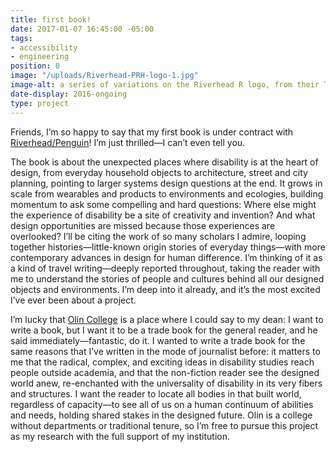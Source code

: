 ```yaml
---
title: first book!
date: 2017-01-07 16:45:00 -05:00
tags:
- accessibility
- engineering
position: 0
image: "/uploads/Riverhead-PRH-logo-1.jpg"
image-alt: a series of variations on the Riverhead R logo, from their Tumblr site
date-display: 2016-ongoing
type: project
---
```


Friends, I’m so happy to say that my first book is under contract with [Riverhead/Penguin](http://www.penguin.com/publishers/riverhead/?ref=2B4575AB81AF)! I’m just thrilled—I can’t even tell you.

The book is about the unexpected places where disability is at the heart of design, from everyday household objects to architecture, street and city planning, pointing to larger systems design questions at the end. It grows in scale from wearables and products to environments and ecologies, building momentum to ask some compelling and hard questions: Where else might the experience of disability be a site of creativity and invention? And what design opportunities are missed because those experiences are overlooked? I’ll be citing the work of so many scholars I admire, looping together histories—little-known origin stories of everyday things—with more contemporary advances in design for human difference. I’m thinking of it as a kind of travel writing—deeply reported throughout, taking the reader with me to understand the stories of people and cultures behind all our designed objects and environments. I’m deep into it already, and it’s the most excited I’ve ever been about a project.

I’m lucky that [Olin College](http://www.olin.edu/) is a place where I could say to my dean: I want to write a book, but I want it to be a trade book for the general reader, and he said immediately—fantastic, do it. I wanted to write a trade book for the same reasons that I’ve written in the mode of journalist before: it matters to me that the radical, complex, and exciting ideas in disability studies reach people outside academia, and that the non-fiction reader see the designed world anew, re-enchanted with the universality of disability in its very fibers and structures. I want the reader to locate all bodies in that built world, regardless of capacity—to see all of us on a human continuum of abilities and needs, holding shared stakes in the designed future. Olin is a college without departments or traditional tenure, so I’m free to pursue this project as my research with the full support of my institution.

